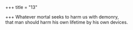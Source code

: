 +++
title = "13"

+++
Whatever mortal seeks to harm us with demonry,  
that man should harm his own lifetime by his own devices. 